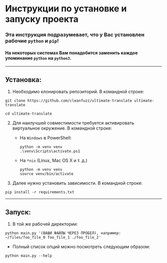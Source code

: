 # Инструкции по установке и запуску проекта

[//]: # (УСТАНОВКА __ГЛАВНОЙ__ ВЕТКИ!)
[//]: # (TODO: Переписать файл Инструкций по Установке при изменнениях в проекте в devel-ветке)

### Эта инструкция подразумевает, что у Вас установлен рабочие `python` и `pip`!
#### На некоторых системах Вам понадобится заменить каждое упоминание `python` на `python3`. 

---

## Установка:

1. Необходимо клонировать репозиторий. В командной строке:
```
git clone https://github.com/cleanfuzz/ultimate-translate ultimate-translate 

cd ultimate-translate
```

2. Для наилучшей совместимости требуется активировать виртуальное окружение. В командной строке:
    - На `Windows` в PowerShell:
       ```
       python -m venv venv
       .\venv\Scripts\activate.ps1
       ```
    - На `*nix` (Linux, Mac OS X и т. д.)
       ```
       python -m venv venv
       source venv/bin/activate
       ```

3. Далее нужно установить зависимости. В командной строке:
```
pip install -r requirements.txt
```

---

## Запуск:
1. В той же рабочей директории: 
```
python main.py '(ВАШИ ФАЙЛЫ ЧЕРЕЗ ПРОБЕЛ), например: ~/files/foo_file_0 foo_file_1 ./foo_file_2'
```
- Полный список опций можно посмотреть следующим образом:
```
python main.py --help
```